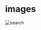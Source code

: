 # images
![search](https://github.com/Arjabi/images/assets/155407044/9d678229-2215-4de3-90d6-e6e9533b06c8)
